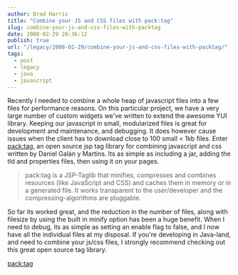 ```yaml
---
author: Brad Harris
title: "Combine your JS and CSS files with pack:tag"
slug: combine-your-js-and-css-files-with-packtag
date: 2008-02-29 20:36:12
publish: true
url: "/legacy/2008-02-29/combine-your-js-and-css-files-with-packtag/"
tags:
  - post
  - legacy
  - java
  - javascript
---
```


Recently I needed to combine a whole heap of javascript files into a few files for performance reasons.  On this particular project, we have a very large number of custom widgets we've written to extend the awesome YUI library.  Keeping our javascript in small, modularized files is great for development and maintenance, and debugging.  It does however cause issues when the client has to download close to 100 small < 1kb files.  Enter [pack:tag][], an open source jsp tag library for combining javascript and css written by Daniel Galán y Martins.  Its as simple as including a jar, adding the tld and properties files, then using it on your pages.


>	pack:tag is a JSP-Taglib that minifies, compresses and combines resources (like JavaScript and CSS) and caches them in memory or in a generated file. It works transparent to the user/developer and the compressing-algorithms are pluggable.


So far its worked great, and the reduction in the number of files, along with filesize by using the built in minify option has been a huge benefit.  When I need to debug, its as simple as setting an enable flag to false, and I now have all the individual files at my disposal.  If you're developing in Java-land, and need to combine your js/css files, I strongly recommend checking out this great open source tag library.

[pack:tag][]

[pack:tag]: http://www.galan.de/pages/packtag

